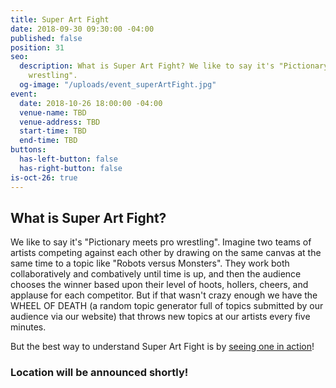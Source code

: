 ```yaml
---
title: Super Art Fight
date: 2018-09-30 09:30:00 -04:00
published: false
position: 31
seo:
  description: What is Super Art Fight? We like to say it's "Pictionary meets pro
    wrestling".
  og-image: "/uploads/event_superArtFight.jpg"
event:
  date: 2018-10-26 18:00:00 -04:00
  venue-name: TBD
  venue-address: TBD
  start-time: TBD
  end-time: TBD
buttons:
  has-left-button: false
  has-right-button: false
is-oct-26: true
---
```


## What is Super Art Fight? 

We like to say it's "Pictionary meets pro wrestling". Imagine two teams of artists competing against each other by drawing on the same canvas at the same time to a topic like "Robots versus Monsters". They work both collaboratively and combatively until time is up, and then the audience chooses the winner based upon their level of hoots, hollers, cheers, and applause for each competitor. But if that wasn't crazy enough we have the WHEEL OF DEATH (a random topic generator full of topics submitted by our audience via our website) that throws new topics at our artists every five minutes.

But the best way to understand Super Art Fight is by [seeing one in action](https://www.youtube.com/watch?v=GYxN9NW7HrI)!

### Location will be announced shortly!

